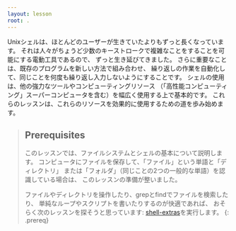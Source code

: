 ```yaml
---
layout: lesson
root: .
---
```


Unixシェルは、ほとんどのユーザーが生きていたよりもずっと長くなっています。 
それは人々がちょうど少数のキーストロークで複雑なことをすることを可能にする電動工具であるので、
ずっと生き延びてきました。 さらに重要なことは、既存のプログラムを新しい方法で組み合わせ、
繰り返しの作業を自動化して、同じことを何度も繰り返し入力しないようにすることです。 
シェルの使用は、他の強力なツールやコンピューティングリソース
（「高性能コンピューティング」スーパーコンピュータを含む）を幅広く使用する上で基本的です。 
これらのレッスンは、これらのリソースを効果的に使用するための道を歩み始めます。

> ## Prerequisites
> このレッスンでは、ファイルシステムとシェルの基本について説明します。 
> コンピュータにファイルを保存して、「ファイル」という単語と「ディレクトリ」
> または「フォルダ」（同じことの2つの一般的な単語）を認識している場合は、
> このレッスンの準備が整いました。
> 
>ファイルやディレクトリを操作したり、grepとfindでファイルを検索したり、
> 単純なループやスクリプトを書いたりするのが快適であれば、
> おそらく次のレッスンを探そうと思っています:
> [shell-extras](swcarpentry.github.io/shell-extras)を実行します。
{: .prereq}

